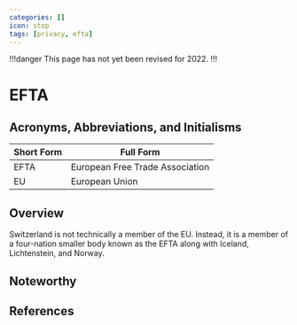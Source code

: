 ```yaml
---
categories: []
icon: stop
tags: [privacy, efta]
---
```


!!!danger
This page has not yet been revised for 2022.
!!!

# EFTA

## Acronyms, Abbreviations, and Initialisms

| Short Form | Full Form |
| - | - |
| EFTA | European Free Trade Association |
| EU | European Union |

## Overview

Switzerland is not technically a member of the EU. Instead, it is a member of a four-nation smaller body known as the EFTA along with Iceland, Lichtenstein, and Norway.

## Noteworthy

## References
